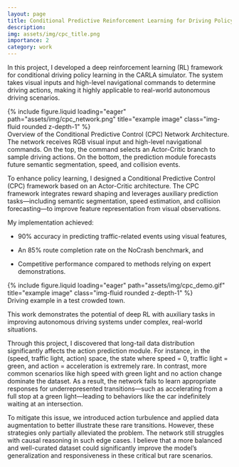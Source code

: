 ```yaml
---
layout: page
title: Conditional Predictive Reinforcement Learning for Driving Policy
description:
img: assets/img/cpc_title.png
importance: 2
category: work
---
```


In this project, I developed a deep reinforcement learning (RL) framework for conditional driving policy learning in the CARLA simulator. The system takes visual inputs and high-level navigational commands to determine driving actions, making it highly applicable to real-world autonomous driving scenarios.

<div class="row">
    <div class="col-sm mt-3 mt-md-0">
        {% include figure.liquid loading="eager" path="assets/img/cpc_network.png" title="example image" class="img-fluid rounded z-depth-1" %}
    </div>
</div>
<div class="caption">
    Overview of the Conditional Predictive Control (CPC) Network Architecture. The network receives RGB visual input and high-level navigational commands. On the top, the command selects an Actor-Critic branch to sample driving actions. On the bottom, the prediction module forecasts future semantic segmentation, speed, and collision events. 
</div>

To enhance policy learning, I designed a Conditional Predictive Control (CPC) framework based on an Actor-Critic architecture. The CPC framework integrates reward shaping and leverages auxiliary prediction tasks—including semantic segmentation, speed estimation, and collision forecasting—to improve feature representation from visual observations.

My implementation achieved:

- 90% accuracy in predicting traffic-related events using visual features,

- An 85% route completion rate on the NoCrash benchmark, and

- Competitive performance compared to methods relying on expert demonstrations.

<div class="row">
    <div class="col-sm mt-3 mt-md-0">
        {% include figure.liquid loading="eager" path="assets/img/cpc_demo.gif" title="example image" class="img-fluid rounded z-depth-1" %}
    </div>
</div>
<div class="caption">
    Driving example in a test crowded town.
</div>

This work demonstrates the potential of deep RL with auxiliary tasks in improving autonomous driving systems under complex, real-world situations. 

Through this project, I discovered that long-tail data distribution significantly affects the action prediction module. For instance, in the (speed, traffic light, action) space, the state where speed = 0, traffic light = green, and action = acceleration is extremely rare. In contrast, more common scenarios like high speed with green light and no action change dominate the dataset. As a result, the network fails to learn appropriate responses for underrepresented transitions—such as accelerating from a full stop at a green light—leading to behaviors like the car indefinitely waiting at an intersection.

To mitigate this issue, we introduced action turbulence and applied data augmentation to better illustrate these rare transitions. However, these strategies only partially alleviated the problem. The network still struggles with causal reasoning in such edge cases. I believe that a more balanced and well-curated dataset could significantly improve the model’s generalization and responsiveness in these critical but rare scenarios.